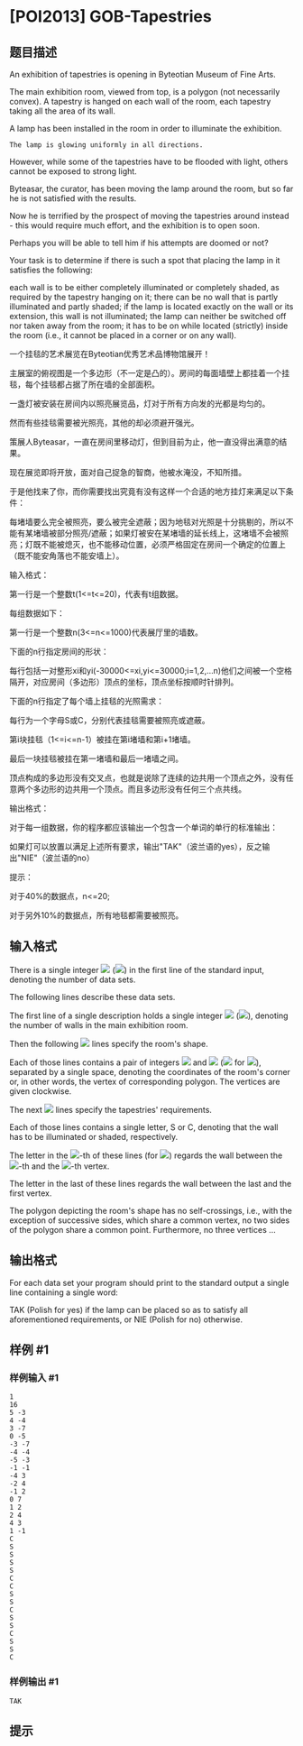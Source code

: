 # [POI2013] GOB-Tapestries

## 题目描述

An exhibition of tapestries is opening in Byteotian Museum of Fine Arts.

The main exhibition room, viewed from top, is a polygon (not necessarily    convex).  A tapestry is hanged on each wall of the room, each tapestry    taking all the area of its wall.

A lamp has been installed in the room in order to illuminate the exhibition.

    The lamp is glowing uniformly in all directions.

However, while some of the tapestries have to be flooded with light,    others cannot be exposed to strong light.

Byteasar, the curator, has been moving the lamp around the room, but so far    he is not satisfied with the results.

Now he is terrified by the prospect of moving the tapestries around    instead - this would require much effort, and the exhibition is to open soon.

Perhaps you will be able to tell him if his attempts are doomed or not?

Your task is to determine if there is such a spot that placing the lamp    in it satisfies the following:

each wall is to be either completely illuminated or completely shaded, as required by the tapestry hanging on it;        there can be no wall that is partly illuminated and partly shaded;                  if the lamp is located exactly on the wall or its extension, this wall is not illuminated;                the lamp can neither be switched off nor taken away from the room; it has      to be on while located (strictly) inside the room (i.e., it cannot be      placed in a corner or on any wall).

一个挂毯的艺术展览在Byteotian优秀艺术品博物馆展开！


主展室的俯视图是一个多边形（不一定是凸的）。房间的每面墙壁上都挂着一个挂毯，每个挂毯都占据了所在墙的全部面积。


一盏灯被安装在房间内以照亮展览品，灯对于所有方向发的光都是均匀的。


然而有些挂毯需要被光照亮，其他的却必须避开强光。


策展人Byteasar，一直在房间里移动灯，但到目前为止，他一直没得出满意的结果。


现在展览即将开放，面对自己捉急的智商，他被水淹没，不知所措。


于是他找来了你，而你需要找出究竟有没有这样一个合适的地方挂灯来满足以下条件：


每堵墙要么完全被照亮，要么被完全遮蔽；因为地毯对光照是十分挑剔的，所以不能有某堵墙被部分照亮/遮蔽；如果灯被安在某堵墙的延长线上，这堵墙不会被照亮；灯既不能被熄灭，也不能移动位置，必须严格固定在房间一个确定的位置上（既不能安角落也不能安墙上）。


输入格式：


第一行是一个整数t(1<=t<=20)，代表有t组数据。


每组数据如下：


第一行是一个整数n(3<=n<=1000)代表展厅里的墙数。


下面的n行指定房间的形状：


每行包括一对整形xi和yi(-30000<=xi,yi<=30000;i=1,2,...n)他们之间被一个空格隔开，对应房间（多边形）顶点的坐标，顶点坐标按顺时针排列。


下面的n行指定了每个墙上挂毯的光照需求：


每行为一个字母S或C，分别代表挂毯需要被照亮或遮蔽。


第i块挂毯（1<=i<=n-1）被挂在第i堵墙和第i+1堵墙。


最后一块挂毯被挂在第一堵墙和最后一堵墙之间。


顶点构成的多边形没有交叉点，也就是说除了连续的边共用一个顶点之外，没有任意两个多边形的边共用一个顶点。而且多边形没有任何三个点共线。


输出格式：


对于每一组数据，你的程序都应该输出一个包含一个单词的单行的标准输出：


如果灯可以放置以满足上述所有要求，输出"TAK"（波兰语的yes），反之输出"NIE"（波兰语的no）


提示：


对于40%的数据点，n<=20;


对于另外10%的数据点，所有地毯都需要被照亮。


## 输入格式

There is a single integer ![](http://main.edu.pl/images/OI20/gob-en-tex.1.png) (![](http://main.edu.pl/images/OI20/gob-en-tex.2.png)) in the first line of      the standard input, denoting the number of data sets.

The following lines describe these data sets.

The first line of a single description holds a single integer ![](http://main.edu.pl/images/OI20/gob-en-tex.3.png) (![](http://main.edu.pl/images/OI20/gob-en-tex.4.png)), denoting the number of walls in the main exhibition room.

Then the following ![](http://main.edu.pl/images/OI20/gob-en-tex.5.png) lines specify the room's shape.

Each of those lines contains a pair of integers ![](http://main.edu.pl/images/OI20/gob-en-tex.6.png) and ![](http://main.edu.pl/images/OI20/gob-en-tex.7.png)      (![](http://main.edu.pl/images/OI20/gob-en-tex.8.png) for ![](http://main.edu.pl/images/OI20/gob-en-tex.9.png)), separated by      a single space, denoting the coordinates of the room's corner or, in      other words, the vertex of corresponding polygon.  The vertices are given      clockwise.

The next ![](http://main.edu.pl/images/OI20/gob-en-tex.10.png) lines specify the tapestries' requirements.

Each of those lines contains a single letter, S or      C, denoting that the wall has to be illuminated or shaded,      respectively.

The letter in the ![](http://main.edu.pl/images/OI20/gob-en-tex.11.png)-th of these lines (for ![](http://main.edu.pl/images/OI20/gob-en-tex.12.png))      regards the wall between the ![](http://main.edu.pl/images/OI20/gob-en-tex.13.png)-th and the ![](http://main.edu.pl/images/OI20/gob-en-tex.14.png)-th vertex.

The letter in the last of these lines regards the wall between the last      and the first vertex.

The polygon depicting the room's shape has no self-crossings, i.e.,      with the exception of successive sides, which share a common vertex,      no two sides of the polygon share a common point.  Furthermore, no three      vertices …


## 输出格式

For each data set your program should print to the standard output      a single line containing a single word:

TAK (Polish for yes) if the lamp can be placed so as   to satisfy all aforementioned requirements, or                      NIE (Polish for no) otherwise.


## 样例 #1

### 样例输入 #1
```
1
16
5 -3
4 -4
3 -7
0 -5
-3 -7
-4 -4
-5 -3
-1 -1
-4 3
-2 4
-1 2
0 7
1 2
2 4
4 3
1 -1
C
S
S
S
S
C
C
S
S
C
S
S
C
S
S
C
```

### 样例输出 #1

```
TAK
```

## 提示


